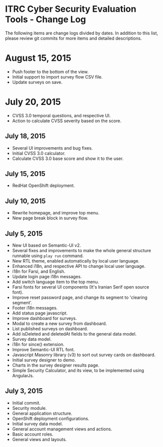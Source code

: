 # ITRC Cyber Security Evaluation Tools - Change Log

The following items are change logs divided by dates. In addition to this list, please review git commits for more items and detailed descriptions.

# August 15, 2015

- Push footer to the bottom of the view.
- Initial support to import survey flow CSV file.
- Update surveys on save.

# July 20, 2015

- CVSS 3.0 temporal questions, and respective UI.
- Action to calculate CVSS severity based on the score.

## July 18, 2015

- Several UI improvements and bug fixes.
- Initial  CVSS 3.0 calculator.
- Calculate CVSS 3.0 base score and show it to the user.

## July 15, 2015

- RedHat OpenShift deployment.

## July 10, 2015

- Rewrite homepage, and improve top menu.
- New page break block in survey flow.
 

## July 5, 2015

- New UI based on Semantic-UI v2.
- Several fixes and improvements to make the whole general structure runnable using `play run` command.
- New RTL theme, enabled automatically by local user language.
- Enhanced i18n, and respective API to change local user language.
- i18n for Farsi, and English.
- Update login page i18n messages.
- Add switch language item to the top menu.
- Farsi fonts for several UI components (It's Iranian Serif open source font).
- Improve reset password page, and change its segment to 'clearing segment'.
- Footer i18n messages.
- Add status page javascript.
- Improve dashboard for surveys.
- Modal to create a new survey from dashboard.
- List published surveys on dashboard.
- Add isDeleted and deletedAt fields to the general data model.
- Survey data model.
- i18n for since() extension.
- Improve Semantic-UI RTL font.
- Javascript Masonry library (v3) to sort out survey cards on dashboard.
- Initial survey designer to demo.
- Charts in the survey designer results page.
- Simple Security Calculator, and its view, to be implemented using AngularJs.

## July 3, 2015

- Initial commit.
- Security module.
- General application structure.
- OpenShift deployment configurations.
- Initial survey data model.
- General account management views and actions.
- Basic account roles.
- General views and layouts.
